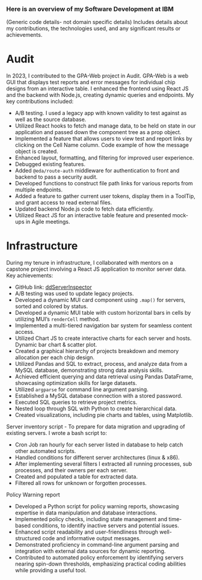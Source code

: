 ### Here is an overview of my Software Development at IBM
(Generic code details- not domain specific details)
Includes details about my contributions, the technologies used, and any significant results or achievements.
# Audit

In 2023, I contributed to the GPA-Web project in Audit. GPA-Web is a web GUI that displays test reports and error messages for individual chip designs from an interactive table. I enhanced the frontend using React JS and the backend with Node.js, creating dynamic queries and endpoints. My key contributions included:

- A/B testing. I used a legacy app with known validity to test against as well as the source database.
- Utilized React hooks to fetch and manage data, to be held on state in our application and passed down the component tree as a prop object.
- Implemented a feature that allows users to view test and report links by clicking on the Cell Name column. Code example of how the message object is created.
- Enhanced layout, formatting, and filtering for improved user experience.
- Debugged existing features.
- Added `@eda/route-auth` middleware for authentication to front and backend to pass a security audit.
- Developed functions to construct file path links for various reports from multiple endpoints.
- Added a feature to gather current user tokens, display them in a ToolTip, and grant access to read external files.
- Updated backend Node.js code to fetch data efficiently.
- Utilized React JS for an interactive table feature and presented mock-ups in Agile meetings.

# Infrastructure

During my tenure in infrastructure, I collaborated with mentors on a capstone project involving a React JS application to monitor server data. Key achievements:

- GitHub link: [ddServerInspector](https://github.ibm.com/ian-myers-ibm/infrastructure/tree/main/ddServerInspector)
- A/B testing was used to update legacy projects.
- Developed a dynamic MUI card component using `.map()` for servers, sorted and colored by status.
- Developed a dynamic MUI table with custom horizontal bars in cells by utilizing MUI’s `renderCell` method.
- Implemented a multi-tiered navigation bar system for seamless content access.
- Utilized Chart JS to create interactive charts for each server and hosts. Dynamic bar chart & scatter plot.
- Created a graphical hierarchy of projects breakdown and memory allocation per each chip design.
- Utilized Pandas and SQL to extract, process, and analyze data from a MySQL database, demonstrating strong data analysis skills.
- Achieved efficient querying and data retrieval using Pandas DataFrame, showcasing optimization skills for large datasets.
- Utilized `argparse` for command line argument parsing.
- Established a MySQL database connection with a stored password.
- Executed SQL queries to retrieve project metrics.
- Nested loop through SQL with Python to create hierarchical data.
- Created visualizations, including pie charts and tables, using Matplotlib.
  
Server inventory script - To prepare for data migration and upgrading of existing servers. I wrote a bash script to:
  - Cron Job ran hourly for each server listed in database to help catch other automated scripts.
  - Handled conditions for different server architectures (linux & x86).
  - After implementing several filters I extracted all running processes, sub processes, and their owners per each server.
  - Created and populated a table for extracted data.
  - Filtered all rows for unknown or forgotten processes.
    
Policy Warning report
  - Developed a Python script for policy warning reports, showcasing expertise in data manipulation and database interactions.
  - Implemented policy checks, including state management and time-based conditions, to identify inactive servers and potential issues.
  - Enhanced script readability and user-friendliness through well-structured code and informative output messages.
  - Demonstrated proficiency in command-line argument parsing and integration with external data sources for dynamic reporting.
  - Contributed to automated policy enforcement by identifying servers nearing spin-down thresholds, emphasizing practical coding abilities while providing a useful tool.
  

